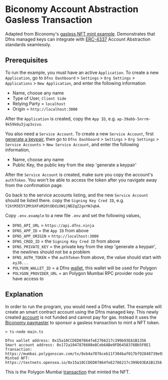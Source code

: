 # Biconomy Account Abstraction Gasless Transaction

Adapted from Biconomy's [gasless NFT mint example](https://docs.biconomy.io/tutorials/nodejs/gaslessmint). Demonstrates that Dfns managed keys can integrate with [ERC-4337](https://eips.ethereum.org/EIPS/eip-4337) Account Abstraction standards seamlessly.

## Prerequisites

To run the example, you must have an active `Application`. To create a new `Application`, go to `Dfns Dashboard` > `Settings` > `Org Settings` > `Applications` > `New Application`, and enter the following information

- Name, choose any name
- Type of User, `Client Side`
- Relying Party = `localhost`
- Origin = `http://localhost:3000`

After the `Application` is created, copy the `App ID`, e.g. `ap-39abb-5nrrm-9k59k0u3jup3vivo`.

You also need a `Service Account`. To create a new `Service Account`, first [generate a keypair](https://docs.dfns.co/dfns-docs/advanced-topics/authentication/credentials/generate-a-key-pair), then go to `Dfns Dashboard` > `Settings` > `Org Settings` > `Service Accounts` > `New Service Account`, and enter the following information,

- Name, choose any name
- Public Key, the public key from the step 'generate a keypair'

After the `Service Account` is created, make sure you copy the account's `authToken`. You won't be able to access the token after you navigate away from the confirmation page.

Go back to the service accounts listing, and the new `Service Account` should be listed there. copy the `Signing Key Cred ID`, e.g. `Y2ktM3E5Y2MtbXFoM20tODdiOW1jNDZqZ2gxYWJqbA`.

Copy `.env.example` to a new file `.env` and set the following values,

- `DFNS_API_URL` = `https://api.dfns.ninja`
- `DFNS_APP_ID` = the `App ID` from above
- `DFNS_APP_ORIGIN` = `http://localhost:3000`
- `DFNS_CRED_ID` = the `Signing Key Cred ID` from above
- `DFNS_PRIVATE_KEY` = the private key from the step 'generate a keypair', the newlines should not be a problem
- `DFNS_AUTH_TOKEN` = the `authToken` from above, the value should start with `eyJ0...`
- `POLYGON_WALLET_ID` = a Dfns [wallet](https://docs.dfns.co/dfns-docs/api-docs/beta-wallets-api-and-nfts/create-wallet), this wallet will be used for Polygon
- `POLYGON_PROVIDER_URL` = an Polygon Mumbai RPC provider node you have access to

## Explanation

In order to run the program, you would need a Dfns wallet. The example will create an smart contract account using the Dfns managed key. This newly created [account](https://mumbai.polygonscan.com/address/0x172a1047876608e8Ceb6ABe9FD6458376Bb5F0E1) is not funded and cannot pay for gas. Instead it uses the [Biconomy paymaster](https://docs.biconomy.io/Paymaster/description#sponsorship-paymaster) to sponsor a gasless transaction to mint a NFT token.

```shell
> ts-node main.ts

Dfns wallet address: 0x15a10CCDED07864feE2766217c399b93EA1B1356
Smart account address: 0x172a1047876608e8Ceb6ABe9FD6458376Bb5F0E1
Transaction: https://mumbai.polygonscan.com/tx/0xb4a7076ceb11f304baf017bf92848739e93349ed9e08d4f8c170ee7d22e3826c
Minted NFT: https://testnets.opensea.io/0x15a10CCDED07864feE2766217c399b93EA1B1356
```

This is the Polygon Mumbai [transaction](https://mumbai.polygonscan.com/tx/0xb4a7076ceb11f304baf017bf92848739e93349ed9e08d4f8c170ee7d22e3826c) that minted the NFT.

